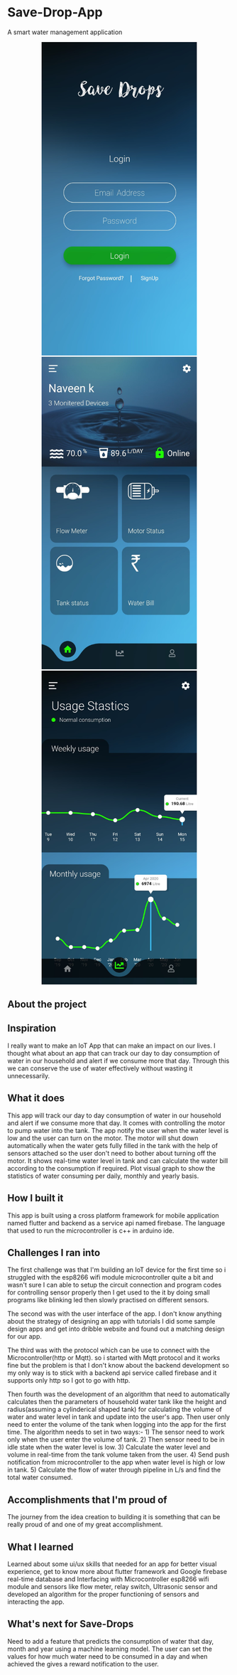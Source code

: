 
# Save-Drop-App
A smart water management application
<p align="center">
  <img src="app screenshots/2_login_screen.jpg" width="350" title="hover text">
  <img src="app screenshots/3_home_screen.jpg" width="350" title= "home screen">
  <img src="app screenshots/4_usage_screen.jpg" width="350" title="hover text">
</p>

 
## About the project 


## Inspiration
I really want to make an IoT App that can make an impact on our lives. I thought what about an app that can track our day to day consumption of water in our household and alert if we consume more that day. Through this we can conserve the use of water effectively without wasting it unnecessarily. 

## What it does
This app will track our day to day consumption of water in our household and alert if we consume more that day. It comes with controlling the motor to pump water into the tank. The app notify the user when the water level is low and the user can turn on the motor. The motor will shut down automatically when the water gets fully filled in the tank with the help of sensors attached so the user don't need to bother about turning off the motor. It shows real-time water level in tank and can calculate the water bill according to the consumption if required. Plot visual graph to show the statistics of water consuming per daily, monthly and yearly basis. 

## How I built it
This app is built using a cross platform framework for mobile application named flutter and backend as a service api named firebase. The language that used to run the microcontroller is c++ in arduino ide. 

## Challenges I ran into
The first challenge was that I'm building an IoT device for the first time so i struggled with the  esp8266 wifi module microcontroller quite a bit and wasn't sure I can able to setup the circuit connection and program codes for controlling sensor properly then I get used to the it by doing small programs like blinking led then slowly practised on different sensors. 

The second was with the user interface of the app. I don't know anything about the strategy of designing an app with tutorials I did some sample design apps and get into dribble website and found out a matching design for our app. 

The third was with the protocol which can be use to connect with the Microcontroller(http or Mqtt). so i started with Mqtt protocol and it works fine but the problem is that I don't know about the backend development so my only way is to stick with a backend api service called firebase and it supports only http so I got to go with http. 

Then fourth was the development of an algorithm that need to automatically calculates then the parameters of household water tank like the height and radius(assuming a cylinderical shaped tank) for calculating the volume of water and water level in tank and update into the user's app. Then user only need to enter the volume of the tank when logging into the app for the first time. The algorithm needs to set in two ways:- 1) The sensor need to work only when the user enter the volume of tank. 2) Then sensor need to be in idle state when the water level is low. 3) Calculate the water level and volume in real-time from the tank volume taken from the user. 4) Send push notification from microcontroller to the app when water level is high or low in tank. 5) Calculate the flow of water through pipeline in L/s and find the total water consumed. 

## Accomplishments that I'm proud of
The journey from the idea creation to building it is something that can be really proud of and one of my great accomplishment. 

## What I learned
Learned about some ui/ux skills that needed for an app for better visual experience, get to know more about flutter framework and Google firebase real-time database and Interfacing with Microcontroller esp8266 wifi module and sensors like flow meter, relay switch, Ultrasonic sensor and developed an algorithm for the proper functioning of sensors and interacting the app. 

## What's next for Save-Drops
Need to add a feature that predicts the consumption of water that day, month and year using a machine learning model.
The user can set the values for how much water need to be consumed in a day and when achieved the gives a reward notification to the user. 
